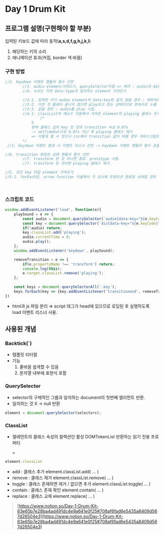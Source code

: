 # Day 1 Drum Kit

## 프로그램 설명(구현해야 할 부분)

입력된 키보드 값에 따라 동작(**a,s,d,f,g,h,j,k,l**)

1. 해당하는 키의 소리
2. 애니메이션 효과(커짐, border 색 바뀜)

### **구현 방법**

```jsx
//2. keydown 이벤트 핸들러 함수 선언
        //3. audio element가져오기. querySelector이용 => 쿼리 : audio의 data-key가 누른 키코드와 같을 때
        //4. 누르는 키의 data-type과 일치하는 element 가져오기

        //3-1. 입력한 키가 audio element의 data-key와 같지 않을 경우 : 예외처리
        //3-2. 이전 것 플레이 끝나지 않으면 play되고 있는 상태이므로 연속으로 누를 수 없음 -> 현재 audio의 time 다시 되돌려 줘야 함 
        //3-3. 같을 경우 : audio를 play 시킴.
        //4-1. classList의 메소드 이용해서 가져온 element의 playing 클래스 추가
				/*
            5.
            현재 클래스 값이 key 인 것의 transition 속성 0.07s
            -> setTimeOut으로 0.07s 지난 후 playing 클래스 제거 
            => 이렇게 할 수 있으나 css에서 transition 값이 바뀔 경우 자바스크립트 코드도 바꿔야 됨
        */
 //1. keydown 이벤트 발생 시 이벤트 리스너 선언 -> keydown 이벤트 핸들러 함수 호출

//6. transition 완료된 상태 헨들러 함수 선언
	    //7. transform 된 것 아니면 종료. prototype 사용.
	    //7. transform 된 것이면 playing 클래스 제거. 

//5. 모든 key 타입 element 가져오기
//5-1. forEach문, arrow function 이용해서 각 요소에 트랜지션 완료된 상태일 경우 이벤트 핸들러 호출하는 이벤트 리스너 등록

   
```

### **스크립트 코드**

```jsx
window.addEventListener('load', function(e){
    playSound = e => {
        const audio = document.querySelector(`audio[data-key="${e.keyCode}"]`);
        const key = document.querySelector(`div[data-key="${e.keyCode}"]`)
        if(!audio) return;
        key.classList.add('playing');
        audio.currentTime = 0;
        audio.play();
    };
    window.addEventListener('keydown', playSound);

    removeTransition = e => {
        if(e.propertyName !== 'transform') return;
        console.log(this);
        e.target.classList.remove('playing');
    };
    
    const keys = document.querySelectorAll('.key');
    keys.forEach(key => {key.addEventListener('transitionend', removeTransition)});
})
```

- html과 js 파일 분리 ⇒ script 태그가 head에 있으므로 로딩된 후 실행하도록 load 이벤트 리스너 사용.



## 사용된 개념

### Backtick(`)

- 템플릿 리터럴
- 기능
    1. 줄바꿈 쉽게할 수 있음
    2. 문자열 내부에 표현식 포함

### QuerySelector

- selector의 구체적인 그룹과 일치하는 document의 첫번째 엘리먼트 반환.
- 일치하는 것 X → null 반환

```jsx
element = document.querySelector(selectors);
```

### ClassList

- 엘레먼트의 클래스 속성의 컬렉션인 활성 DOMTokenList 반환하는 읽기 전용 프로퍼티

    = 

```jsx
element.classList
```

- add : 클래스 추가
element.classList.add( ... )
- remove : 클래스 제거
element.classList.remove( ... )
- toggle : 클래스 존재하면 제거 / 없으면 추가
element.classList.toggle( ... )
- contain : 클래스 존재 확인
element.contain( ... )
- replace : 클래스 교체
element.replace( ... )

> [https://www.notion.so/Day-1-Drum-Kit-83e65b7e28ba4ad491dc4e9a641e0f25#708af6fad6e5435a8409d567d26504e3](https://www.notion.so/Day-1-Drum-Kit-83e65b7e28ba4ad491dc4e9a641e0f25#708af6fad6e5435a8409d567d26504e3)